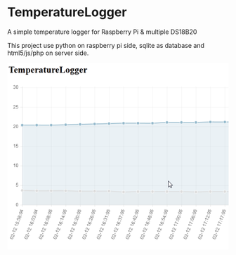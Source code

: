 TemperatureLogger
=================

A simple temperature logger for Raspberry Pi & multiple DS18B20

This project use python on raspberry pi side, sqlite as database and html5/js/php on server side.

![alt tag](https://github.com/wtuuju/TemperatureLogger/blob/master/screenshot.png)